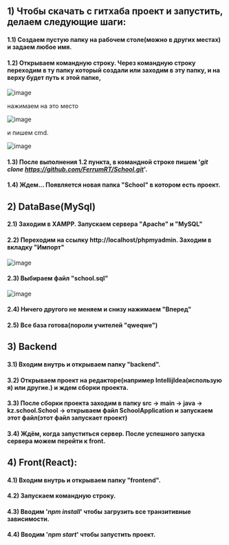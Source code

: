 ## 1) Чтобы скачать с гитхаба проект и запустить, делаем следующие шаги:
#### 1.1) Создаем пустую папку на рабочем столе(можно в других местах) и задаем любое имя.
#### 1.2) Открываем командную строку. Через командную строку переходим в ту папку который создали или заходим в эту папку, и на верху будет путь к этой папке,
![image](https://user-images.githubusercontent.com/57407430/122340904-af520780-cf64-11eb-9e29-ac6abf0d358d.png)

нажимаем на это место 

![image](https://user-images.githubusercontent.com/57407430/122341166-fdffa180-cf64-11eb-8c94-a45463d55603.png)

и пишем cmd.

![image](https://user-images.githubusercontent.com/57407430/122341297-24bdd800-cf65-11eb-8c5c-8bbd08054556.png)


#### 1.3) После выполнения 1.2 пункта, в командной строке пишем '<i>git clone https://github.com/FerrumRT/School.git</i>'.
#### 1.4) Ждем... Появляется новая папка "School" в котором есть проект.


## 2) DataBase(MySql)
#### 2.1) Заходим в XAMPP. Запускаем сервера "Apache" и "MySQL"
#### 2.2) Переходим на ссылку http://localhost/phpmyadmin. Заходим в вкладку "Импорт"
![image](https://user-images.githubusercontent.com/57407430/122372437-7cb70780-cf82-11eb-8c3f-304ebe04b205.png)
#### 2.3) Выбираем файл "school.sql"
![image](https://user-images.githubusercontent.com/57407430/122372707-b6880e00-cf82-11eb-9928-0f9017392645.png)
#### 2.4) Ничего другого не меняем и снизу нажимаем "Вперед"
#### 2.5) Все база готова(пороли учителей "qweqwe")

## 3) Backend
#### 3.1) Входим внутрь и открываем папку "backend". 
#### 3.2) Открываем проект на редакторе(например IntellijIdea(использую я) или другие.) и ждем сборки проекта.
#### 3.3) После сборки проекта заходим в папку src -> main -> java -> kz.school.School -> открываем файл SchoolApplication и запускаем этот файл(этот файл запускает проект)
#### 3.4) Ждём, когда запуститься сервер. После успешного запуска сервера можем перейти к front.

## 4) Front(React):
#### 4.1) Входим внутрь и открываем папку "frontend". 
#### 4.2) Запускаем командную строку.
#### 4.3) Вводим '<i>npm install</i>' чтобы загрузить все транзитивные зависимости.
#### 4.4) Вводим '<i>npm start</i>' чтобы запустить проект.
